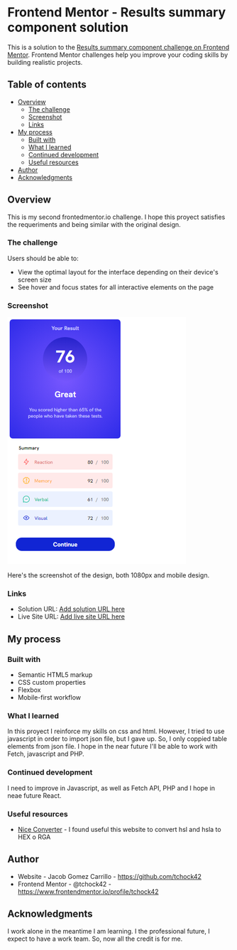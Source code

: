 # Frontend Mentor - Results summary component solution

This is a solution to the [Results summary component challenge on Frontend Mentor](https://www.frontendmentor.io/challenges/results-summary-component-CE_K6s0maV). Frontend Mentor challenges help you improve your coding skills by building realistic projects. 

## Table of contents

- [Overview](#overview)
  - [The challenge](#the-challenge)
  - [Screenshot](#screenshot)
  - [Links](#links)
- [My process](#my-process)
  - [Built with](#built-with)
  - [What I learned](#what-i-learned)
  - [Continued development](#continued-development)
  - [Useful resources](#useful-resources)
- [Author](#author)
- [Acknowledgments](#acknowledgments)

## Overview

This is my second frontedmentor.io challenge. I hope this proyect satisfies the requeriments and being similar with the original design.

### The challenge

Users should be able to:

- View the optimal layout for the interface depending on their device's screen size
- See hover and focus states for all interactive elements on the page

### Screenshot

![](./screenshot.png)

Here's the screenshot of the design, both 1080px and mobile design.



### Links

- Solution URL: [Add solution URL here](https://your-solution-url.com)
- Live Site URL: [Add live site URL here](https://your-live-site-url.com)

## My process

### Built with

- Semantic HTML5 markup
- CSS custom properties
- Flexbox
- Mobile-first workflow


### What I learned

In this proyect I reinforce my skills on css and html. However, I tried to use javascript in order to import json file, but I gave up. So, I only coppied table elements from json file. I hope in the near future I'll be able to work with Fetch, javascript and PHP.



### Continued development

I need to improve in Javascript, as well as Fetch API, PHP and I hope in neae future React.

### Useful resources

- [Nice Converter](https://nice-converter.com/color/hsl-to-hex) - I found useful this website to convert hsl and hsla to HEX o RGA



## Author

- Website - Jacob Gomez Carrillo - https://github.com/tchock42
- Frontend Mentor - @tchock42 - https://www.frontendmentor.io/profile/tchock42




## Acknowledgments

I work alone in the meantime I am learning. I the professional future, I expect to have a work team. So, now all the credit is for me.
